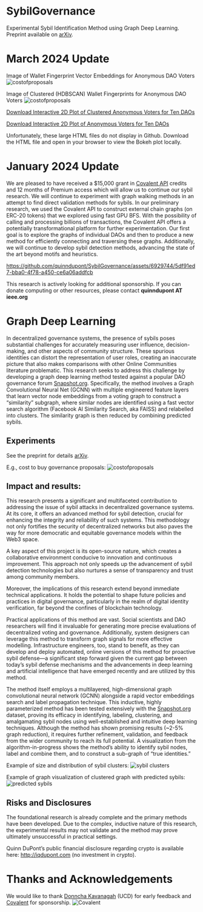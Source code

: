 # SybilGovernance
Experimental Sybil Identification Method using Graph Deep Learning. Preprint available on [arXiv](https://arxiv.org/abs/2311.17929).

# March 2024 Update

Image of Wallet Fingerprint Vector Embeddings for Anonymous DAO Voters
![costofproposals](https://github.com/quinndupont/SybilGovernance/blob/fb09856f474404d706f4eda976657c0ec65fb5f9/costofproposals.png)

Image of Clustered (HDBSCAN) Wallet Fingerprints for Anonymous DAO Voters
![costofproposals](https://github.com/quinndupont/SybilGovernance/blob/fb09856f474404d706f4eda976657c0ec65fb5f9/costofproposals.png)

[Download Interactive 2D Plot of Clustered Anonymous Voters for Ten DAOs](https://github.com/quinndupont/SybilGovernance/blob/main/2d_embeddings_umap_plot.html)

[Download Interactive 2D Plot of Anonymous Voters for Ten DAOs](https://github.com/quinndupont/SybilGovernance/blob/main/2d_embeddings_umap_plot.html)

Unfortunately, these large HTML files do not display in Github. Download the HTML file and open in your browser to view the Bokeh plot locally.

# January 2024 Update
We are pleased to have received a $15,000 grant in [Covalent API](https://www.covalenthq.com/) credits and 12 months of Premium access which will allow us to continue our sybil research. We will continue to experiment with graph walking methods in an attempt to find direct validation methods for sybils. In our preliminary research, we used the Covalent API to construct external chain graphs (on ERC-20 tokens) that we explored using fast GPU BFS. With the possibility of calling and processing billions of transactions, the Covalent API offers a potentially transformational platform for further experimentation. Our first goal is to explore the graphs of individual DAOs and then to produce a new method for efficiently connecting and traversing these graphs. Additionally, we will continue to develop sybil detection methods, advancing the state of the art beyond motifs and heuristics. 

https://github.com/quinndupont/SybilGovernance/assets/6929744/5df91ed7-bba0-4f78-a450-ce6a06addfcb

This research is actively looking for additional sponsorship. If you can donate computing or other resources, please contact **quinndupont AT ieee.org**


# Graph Deep Learning
In decentralized governance systems, the presence of sybils poses substantial challenges for accurately measuring user influence, decision-making, and other aspects of community structure. These spurious identities can distort the representation of user roles, creating an inaccurate picture that also makes comparisons with other Online Communities literature problematic. This research seeks to address this challenge by developing a graph deep learning method tested against a popular DAO governance forum [Snapshot.org](https://snapshot.org). Specifically, the method involves a Graph Convolutional Neural Net (GCNN) with multiple engineered feature layers that learn vector node embeddings from a voting graph to construct a “similarity” subgraph, where similar nodes are identified using a fast vector search algorithm (Facebook AI Similarity Search, aka FAISS) and relabelled into clusters. The similarity graph is then reduced by combining predicted sybils.

## Experiments

See the preprint for details [arXiv](https://arxiv.org/abs/2311.17929).

E.g., cost to buy governance proposals: ![costofproposals](https://github.com/quinndupont/SybilGovernance/blob/fb09856f474404d706f4eda976657c0ec65fb5f9/costofproposals.png)

## Impact and results:

This research presents a significant and multifaceted contribution to addressing the issue of sybil attacks in decentralized governance systems. At its core, it offers an advanced method for sybil detection, crucial for enhancing the integrity and reliability of such systems. This methodology not only fortifies the security of decentralized networks but also paves the way for more democratic and equitable governance models within the Web3 space.

A key aspect of this project is its open-source nature, which creates a collaborative environment conducive to innovation and continuous improvement. This approach not only speeds up the advancement of sybil detection technologies but also nurtures a sense of transparency and trust among community members.

Moreover, the implications of this research extend beyond immediate technical applications. It holds the potential to shape future policies and practices in digital governance, particularly in the realm of digital identity verification, far beyond the confines of blockchain technology.

Practical applications of this method are vast. Social scientists and DAO researchers will find it invaluable for generating more precise evaluations of decentralized voting and governance. Additionally, system designers can leverage this method to transform graph signals for more effective modelling. Infrastructure engineers, too, stand to benefit, as they can develop and deploy automated, online versions of this method for proactive sybil defense—a significant step forward given the current gap between today’s sybil defense mechanisms and the advancements in deep learning and artificial intelligence that have emerged recently and are utilized by this method.

The method itself employs a multilayered, high-dimensional graph convolutional neural network (GCNN) alongside a rapid vector embeddings search and label propagation technique. This inductive, highly parameterized method has been tested extensively with the [Snapshot.org](http://snapshot.org/) dataset, proving its efficacy in identifying, labeling, clustering, and amalgamating sybil nodes using well-established and intuitive deep learning techniques. Although the method has shown promising results (~2-5% graph reduction), it requires further refinement, validation, and feedback from the wider community to reach its full potential. A visualization from the algorithm-in-progress shows the method’s ability to identify sybil nodes, label and combine them, and to construct a sub-graph of “true identities.” 

Example of size and distribution of sybil clusters:
![sybil clusters](https://github.com/quinndupont/SybilGovernance/blob/main/Cluster_distribution.png?raw=true)

Example of graph visualization of clustered graph with predicted sybils:
![predicted sybils](https://github.com/quinndupont/SybilGovernance/blob/main/185000_clustered_graph.png?raw=true)

## Risks and Disclosures

The foundational research is already complete and the primary methods have been developed. Due to the complex, inductive nature of this research, the experimental results may not validate and the method may prove ultimately unsuccessful in practical settings. 

Quinn DuPont’s public financial disclosure regarding crypto is available here: http://iqdupont.com (no investment in crypto).

# Thanks and Acknowledgements
We would like to thank [Donncha Kavanagah](https://people.ucd.ie/donncha.kavanagh) (UCD) for early feedback and [Covalent](https://www.covalenthq.com/) for sponsorship.
![Covalent](https://github.com/quinndupont/SybilGovernance/blob/main/covalent.png?raw=true)
